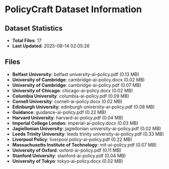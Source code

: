 # PolicyCraft Dataset Information

## Dataset Statistics
- **Total Files**: 17
- **Last Updated**: 2025-08-14 02:05:26

## Files
- **Belfast University**: belfast university-ai-policy.pdf (0.13 MB)
- **University of Cambridge**: cambridge-ai-policy.docx (0.02 MB)
- **University of Cambridge**: cambridge-ai-policy.pdf (0.07 MB)
- **University of Chicago**: chicago-ai-policy.docx (0.02 MB)
- **Columbia University**: columbia-ai-policy.pdf (0.09 MB)
- **Cornell University**: cornell-ai-policy.docx (0.02 MB)
- **Edinburgh University**: edinburgh university-ai-policy.pdf (0.08 MB)
- **Guidance**: guidance-ai-policy.pdf (0.22 MB)
- **Harvard University**: harvard-ai-policy.pdf (0.04 MB)
- **Imperial College London**: imperial-ai-policy.docx (0.03 MB)
- **Jagiellonian University**: jagiellonian university-ai-policy.pdf (0.02 MB)
- **Leeds Trinity University**: leeds trinity university-ai-policy.pdf (0.33 MB)
- **Liverpool Policy**: liverpool policy-ai-policy.pdf (0.22 MB)
- **Massachusetts Institute of Technology**: mit-ai-policy.pdf (0.07 MB)
- **University of Oxford**: oxford-ai-policy.pdf (0.11 MB)
- **Stanford University**: stanford-ai-policy.pdf (0.04 MB)
- **University of Tokyo**: tokyo-ai-policy.docx (0.02 MB)
